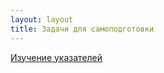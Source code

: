 ```yaml
---
layout: layout
title: Задачи для самоподготовки
---
```


[Изучение указателей](http://ivan.shell.tor.hu/x/1st-pointers.html)

